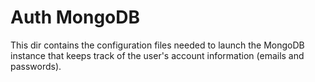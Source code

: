 # Auth MongoDB

This dir contains the configuration files needed to launch the MongoDB instance
that keeps track of the user's account information (emails and passwords).
